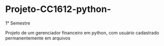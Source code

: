 # Projeto-CC1612-python-

1° Semestre 

Projeto de um gerenciador financeiro em python, com usuário cadastrado permanentemente em arquivos
